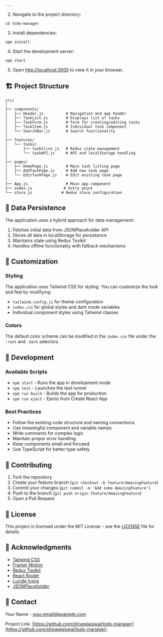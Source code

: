 ```markdown project="Todo-Manager" file="README.md"
...
```

2. Navigate to the project directory:

```shellscript
cd todo-manager
```

3. Install dependencies:

```shellscript
npm install
```

4. Start the development server:

```shellscript
npm start
```

5. Open [http://localhost:3000](http://localhost:3000) to view it in your browser.

## 🏗️ Project Structure

```plaintext
src/
│
├── components/
│   ├── Header.js          # Navigation and app header
│   ├── TaskList.js        # Displays list of tasks
│   ├── TaskForm.js        # Form for creating/editing tasks
│   ├── TaskItem.js        # Individual task component
│   └── SearchBar.js       # Search functionality
│
├── features/
│   └── tasks/
│       ├── taskSlice.js   # Redux state management
│       └── taskAPI.js     # API and localStorage handling
│
├── pages/
│   ├── HomePage.js        # Main task listing page
│   ├── AddTaskPage.js     # Add new task page
│   └── EditTaskPage.js    # Edit existing task page
│
├── App.js                 # Main app component
├── index.js              # Entry point
└── store.js             # Redux store configuration
```

## 💾 Data Persistence

The application uses a hybrid approach for data management:

1. Fetches initial data from JSONPlaceholder API
2. Stores all data in localStorage for persistence
3. Maintains state using Redux Toolkit
4. Handles offline functionality with fallback mechanisms

## 🎨 Customization

### Styling

The application uses Tailwind CSS for styling. You can customize the look and feel by modifying:

- `tailwind.config.js` for theme configuration
- `index.css` for global styles and dark mode variables
- Individual component styles using Tailwind classes

### Colors

The default color scheme can be modified in the `index.css` file under the `:root` and `.dark` selectors.

## 🔧 Development

### Available Scripts

- `npm start` - Runs the app in development mode
- `npm test` - Launches the test runner
- `npm run build` - Builds the app for production
- `npm run eject` - Ejects from Create React App

### Best Practices

- Follow the existing code structure and naming conventions
- Use meaningful component and variable names
- Write comments for complex logic
- Maintain proper error handling
- Keep components small and focused
- Use TypeScript for better type safety

## 🤝 Contributing

1. Fork the repository
2. Create your feature branch (`git checkout -b feature/AmazingFeature`)
3. Commit your changes (`git commit -m 'Add some AmazingFeature'`)
4. Push to the branch (`git push origin feature/AmazingFeature`)
5. Open a Pull Request

## 📝 License

This project is licensed under the MIT License - see the [LICENSE](LICENSE) file for details.

## 🙏 Acknowledgments

- [Tailwind CSS](https://tailwindcss.com)
- [Framer Motion](https://www.framer.com/motion)
- [Redux Toolkit](https://redux-toolkit.js.org)
- [React Router](https://reactrouter.com)
- [Lucide Icons](https://lucide.dev)
- [JSONPlaceholder](https://jsonplaceholder.typicode.com)

## 📧 Contact

Your Name - [your.email@example.com](mailto:shiveejaiswal25@gmail.com)

Project Link: [https://github.com/shiveejaiswal/todo-manager](https://github.com/shiveejaiswal/todo-manager)
